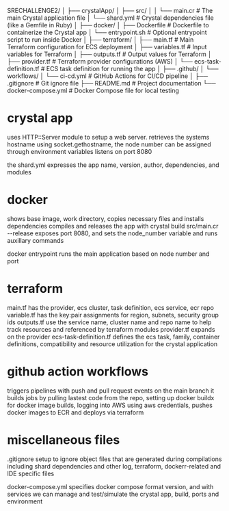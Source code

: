 SRECHALLENGE2/
│
├── crystalApp/
│   ├── src/
│   │   └── main.cr            # The main Crystal application file
│   └── shard.yml              # Crystal dependencies file (like a Gemfile in Ruby)
│
├── docker/
│   ├── Dockerfile             # Dockerfile to containerize the Crystal app
│   └── entrypoint.sh          # Optional entrypoint script to run inside Docker
│
├── terraform/
│   ├── main.tf                # Main Terraform configuration for ECS deployment
│   ├── variables.tf           # Input variables for Terraform
│   ├── outputs.tf             # Output values for Terraform
│   ├── provider.tf            # Terraform provider configurations (AWS)
│   └── ecs-task-definition.tf # ECS task definition for running the app
│
├── .github/
│   └── workflows/
│       └── ci-cd.yml          # GitHub Actions for CI/CD pipeline
│
├── .gitignore                 # Git ignore file
├── README.md                  # Project documentation
└── docker-compose.yml         # Docker Compose file for local testing

# crystal app
uses HTTP::Server module to setup a web server. 
retrieves the systems hostname using socket.gethostname, the node number can be assigned through environment variables 
listens on port 8080

the shard.yml expresses the app name, version, author, dependencies, and modules

# docker
shows base image, work directory, copies necessary files and installs dependencies
compiles and releases the app with crystal build src/main.cr --release 
exposes port 8080, and sets the node_number variable and runs auxillary commands

docker entrypoint runs the main application based on node number and port

# terraform 
main.tf has the provider, ecs cluster, task definition, ecs service, ecr repo
variable.tf has the key:pair assignments for region, subnets, security group ids
outputs.tf use the service name, cluster name and repo name to help track resources and referenced by terraform modules
provider.tf expands on the provider
ecs-task-definition.tf defines the ecs task, family, container definitions, compatibility and resource utilization for the crystal application

# github action workflows
triggers pipelines with push and pull request events on the main branch
it builds jobs by pulling lastest code from the repo, setting up docker buildx for docker image builds, logging into AWS using aws credentials, pushes docker images to ECR and deploys via terraform

# miscellaneous files
.gitignore setup to ignore object files that are generated during compilations including shard dependencies and other log, terraform, dockerr-related and IDE specific files

docker-compose.yml specifies docker compose format version, and with services we can manage and test/simulate the crystal app, build, ports and environment 